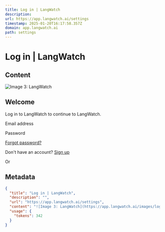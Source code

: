 ```yaml
---
title: Log in | LangWatch
description: 
url: https://app.langwatch.ai/settings
timestamp: 2025-01-20T16:17:58.357Z
domain: app.langwatch.ai
path: settings
---
```


# Log in | LangWatch



## Content

![Image 3: LangWatch](https://app.langwatch.ai/images/logo.png)

Welcome
-------

Log in to LangWatch to continue to LangWatch.

Email address

Password

[Forgot password?](https://langwatch.eu.auth0.com/u/login/password-reset-start/Username-Password-Authentication?state=hKFo2SBRQXN1SkZCS0FZLTZDMWlkWU9wSFJVdFR2ZHpLMFV5M6Fur3VuaXZlcnNhbC1sb2dpbqN0aWTZIFVRcEFoaFozRUZ6VlFrNjQ3VnRHM29TM1hxUWJPQmh6o2NpZNkgTlhxeW8wRGZPaUNsczZCWFRwbEsxS1ptUTFSZGVhN1k)

Don't have an account? [Sign up](https://langwatch.eu.auth0.com/u/signup?state=hKFo2SBRQXN1SkZCS0FZLTZDMWlkWU9wSFJVdFR2ZHpLMFV5M6Fur3VuaXZlcnNhbC1sb2dpbqN0aWTZIFVRcEFoaFozRUZ6VlFrNjQ3VnRHM29TM1hxUWJPQmh6o2NpZNkgTlhxeW8wRGZPaUNsczZCWFRwbEsxS1ptUTFSZGVhN1k)

Or

## Metadata

```json
{
  "title": "Log in | LangWatch",
  "description": "",
  "url": "https://app.langwatch.ai/settings",
  "content": "![Image 3: LangWatch](https://app.langwatch.ai/images/logo.png)\n\nWelcome\n-------\n\nLog in to LangWatch to continue to LangWatch.\n\nEmail address\n\nPassword\n\n[Forgot password?](https://langwatch.eu.auth0.com/u/login/password-reset-start/Username-Password-Authentication?state=hKFo2SBRQXN1SkZCS0FZLTZDMWlkWU9wSFJVdFR2ZHpLMFV5M6Fur3VuaXZlcnNhbC1sb2dpbqN0aWTZIFVRcEFoaFozRUZ6VlFrNjQ3VnRHM29TM1hxUWJPQmh6o2NpZNkgTlhxeW8wRGZPaUNsczZCWFRwbEsxS1ptUTFSZGVhN1k)\n\nDon't have an account? [Sign up](https://langwatch.eu.auth0.com/u/signup?state=hKFo2SBRQXN1SkZCS0FZLTZDMWlkWU9wSFJVdFR2ZHpLMFV5M6Fur3VuaXZlcnNhbC1sb2dpbqN0aWTZIFVRcEFoaFozRUZ6VlFrNjQ3VnRHM29TM1hxUWJPQmh6o2NpZNkgTlhxeW8wRGZPaUNsczZCWFRwbEsxS1ptUTFSZGVhN1k)\n\nOr",
  "usage": {
    "tokens": 342
  }
}
```
